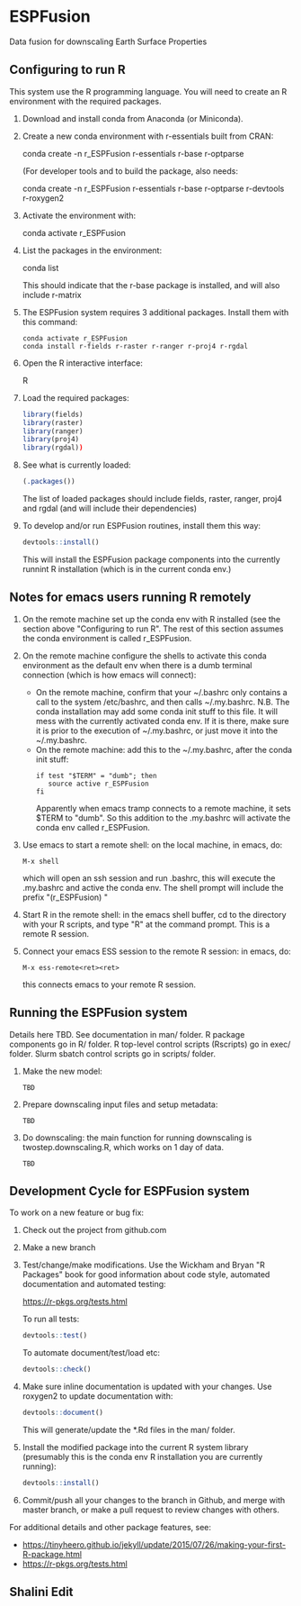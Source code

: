 # ESPFusion
Data fusion for downscaling Earth Surface Properties

## Configuring to run R

This system use the R programming language.  You will need to
create an R environment with the required packages.

1. Download and install conda from Anaconda (or Miniconda).

2. Create a new conda environment with r-essentials built from
   CRAN:
   
   conda create -n r_ESPFusion r-essentials r-base r-optparse

   (For developer tools and to build the package, also needs:
   
   conda create -n r_ESPFusion r-essentials r-base r-optparse r-devtools r-roxygen2
   
3. Activate the environment with:

   conda activate r_ESPFusion
   
4. List the packages in the environment:

   conda list
   
   This should indicate that the r-base package is installed, and
   will also include r-matrix
   
5. The ESPFusion system requires 3 additional packages. Install
   them with this command:

   ```
   conda activate r_ESPFusion
   conda install r-fields r-raster r-ranger r-proj4 r-rgdal
   ```
   
6. Open the R interactive interface:

   R
   
7. Load the required packages:

   ```R
   library(fields)
   library(raster)
   library(ranger)
   library(proj4)
   library(rgdal))
   ```
   
8. See what is currently loaded:

   ```R
   (.packages())
   ```
   
   The list of loaded packages should include fields, raster,
   ranger, proj4 and rgdal (and will include their dependencies)

9. To develop and/or run ESPFusion routines, install them this way:

   ```R
   devtools::install()
   ```

   This will install the ESPFusion package components into the
   currently runnint R installation (which is in the current conda env.)
   
## Notes for emacs users running R remotely

1. On the remote machine set up the conda env with R installed (see the
   section above "Configuring to run R". The rest of this section
   assumes the conda environment is called r_ESPFusion.

2. On the remote machine configure the shells to activate this conda environment
   as the default env when there is a dumb terminal connection (which is how
   emacs will connect):
   * On the remote machine, confirm that your ~/.bashrc only contains a
     call to the system /etc/bashrc, and then calls ~/.my.bashrc. N.B.
     The conda installation may add some conda init stuff to this file. It will
     mess with the currently activated conda env. If it is there, make sure
     it is prior to the execution of ~/.my.bashrc, or just move it into the
     ~/.my.bashrc.
   * On the remote machine: add this to the ~/.my.bashrc, after the conda
     init stuff:
     ```
     if test "$TERM" = "dumb"; then
        source active r_ESPFusion
     fi
     ```
     Apparently when emacs tramp connects to a remote machine, it sets
     $TERM to "dumb".  So this addition to the .my.bashrc will activate
     the conda env called r_ESPFusion.
     
3. Use emacs to start a remote shell: on the local machine, in emacs, do:
   ```
   M-x shell
   ```
   which will open an ssh session and run .bashrc, this will execute
   the .my.bashrc and active the conda env. The shell prompt will include
   the prefix "(r_ESPFusion) <your other prompt stuff here>"

4. Start R in the remote shell: in the emacs shell buffer, cd to the directory
   with your R scripts, and type "R" at the command prompt.
   This is a remote R session.

5. Connect your emacs ESS session to the remote R session: in emacs, do:
   ```
   M-x ess-remote<ret><ret>
   ```
   this connects emacs to your remote R session.
   

## Running the ESPFusion system

Details here TBD.  See documentation in man/ folder.  R package
components go in R/ folder. R top-level control scripts
(Rscripts) go in exec/ folder. Slurm sbatch control scripts go in
scripts/ folder.

1. Make the new model:

   ```TBD```

2. Prepare downscaling input files and setup metadata:

   ```TBD```

3. Do downscaling: the main function for running downscaling is
   twostep.downscaling.R, which works on 1 day of data.

   ```TBD```

## Development Cycle for ESPFusion system

To work on a new feature or bug fix:

1. Check out the project from github.com

2. Make a new branch

3. Test/change/make modifications. Use the Wickham and Bryan "R Packages"
   book for good information about code style, automated documentation and
   automated testing:

   https://r-pkgs.org/tests.html

   To run all tests:

   ```R
   devtools::test()
   ```

   To automate document/test/load etc:

   ```R
   devtools::check()
   ```

4. Make sure inline documentation is updated with your changes.
   Use roxygen2 to update documentation with:

   ```R
   devtools::document()
   ```

   This will generate/update the *.Rd files in the man/ folder.
   
5. Install the modified package into the current R system library
   (presumably this is the conda env R installation you are currently
   running):

   ```R
   devtools::install()
   ```

6. Commit/push all your changes to the branch in Github, and
   merge with master branch, or make a pull request to review
   changes with others.
   
For additional details and other package features, see:

* https://tinyheero.github.io/jekyll/update/2015/07/26/making-your-first-R-package.html
* https://r-pkgs.org/tests.html


## Shalini Edit